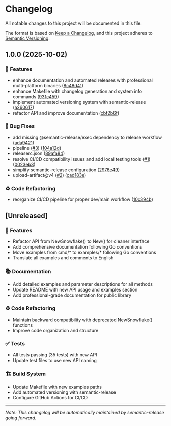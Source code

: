 # Changelog

All notable changes to this project will be documented in this file.

The format is based on [Keep a Changelog](https://keepachangelog.com/en/1.0.0/),
and this project adheres to [Semantic Versioning](https://semver.org/spec/v2.0.0.html).


## 1.0.0 (2025-10-02)


### 🚀 Features

* enhance documentation and automated releases with professional multi-platform binaries ([8c48d41](https://github.com/brmorillo/go-lib-id/commit/8c48d41ca2f4d2a1272cf52276063221d4b4f98f))
* enhance Makefile with changelog generation and system info commands ([931c459](https://github.com/brmorillo/go-lib-id/commit/931c4590c6b7961b4bf1c09d225e26440490e736))
* implement automated versioning system with semantic-release ([a260617](https://github.com/brmorillo/go-lib-id/commit/a260617579fb319ff2e8da155f412b2441cac02b))
* refactor API and improve documentation ([cbf2b6f](https://github.com/brmorillo/go-lib-id/commit/cbf2b6ff48f7a3f499ce177e8fb10c8e97a3a80f))


### 🐛 Bug Fixes

* add missing @semantic-release/exec dependency to release workflow ([ada9421](https://github.com/brmorillo/go-lib-id/commit/ada942136b285e22b681501181c0dab4b36e2098))
* pipeline ([#3](https://github.com/brmorillo/go-lib-id/issues/3)) ([104a12d](https://github.com/brmorillo/go-lib-id/commit/104a12d1792074266f926e9b188b2e3f236b20ad))
* releaserc.json ([89afa84](https://github.com/brmorillo/go-lib-id/commit/89afa84e4395f5e94ca4d7d259883f3921fa73b0))
* resolve CI/CD compatibility issues and add local testing tools ([#1](https://github.com/brmorillo/go-lib-id/issues/1)) ([0023eb3](https://github.com/brmorillo/go-lib-id/commit/0023eb3731bd2773262eed7442d32520c8671862))
* simplify semantic-release configuration ([2976e49](https://github.com/brmorillo/go-lib-id/commit/2976e493af36f0039f1e5218673a307932140ff1))
* upload-artifact@v4 ([#2](https://github.com/brmorillo/go-lib-id/issues/2)) ([cad183e](https://github.com/brmorillo/go-lib-id/commit/cad183e91ca272183202ae292f5e2ffbad6d479f))


### ♻️ Code Refactoring

* reorganize CI/CD pipeline for proper dev/main workflow ([10c394b](https://github.com/brmorillo/go-lib-id/commit/10c394bf37eb512ddb5098aedb565d3ceb3ac226))

## [Unreleased]

### 🚀 Features
- Refactor API from NewSnowflake() to New() for cleaner interface
- Add comprehensive documentation following Go conventions
- Move examples from cmd/* to examples/* following Go conventions
- Translate all examples and comments to English

### 📚 Documentation
- Add detailed examples and parameter descriptions for all methods
- Update README with new API usage and examples section
- Add professional-grade documentation for public library

### ♻️ Code Refactoring
- Maintain backward compatibility with deprecated NewSnowflake() functions
- Improve code organization and structure

### ✅ Tests
- All tests passing (35 tests) with new API
- Update test files to use new API naming

### 🏗️ Build System
- Update Makefile with new examples paths
- Add automated versioning with semantic-release
- Configure GitHub Actions for CI/CD

---

*Note: This changelog will be automatically maintained by semantic-release going forward.*
